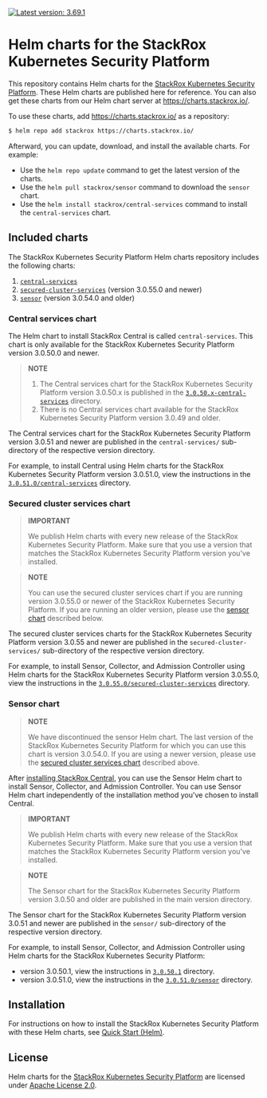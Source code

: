 [![Latest version: 3.69.1](https://img.shields.io/badge/Latest%20version-3.69.1-green.svg)][Latest version]

# Helm charts for the StackRox Kubernetes Security Platform

This repository contains Helm charts for the [StackRox Kubernetes Security
Platform](https://www.stackrox.com/platform/). These Helm charts are published here for reference.
You can also get these charts from our Helm chart server at https://charts.stackrox.io/.

To use these charts, add https://charts.stackrox.io/ as a repository:
```bash
$ helm repo add stackrox https://charts.stackrox.io/
```

Afterward, you can update, download, and install the available charts. For example:

- Use the `helm repo update` command to get the latest version of the charts.
- Use the `helm pull stackrox/sensor` command to download the `sensor` chart.
- Use the `helm install stackrox/central-services` command to install the `central-services` chart.

## Included charts

The StackRox Kubernetes Security Platform Helm charts repository includes the following charts:

1. [`central-services`](#central-services-chart)
1. [`secured-cluster-services`](#secured-cluster-services-chart) (version 3.0.55.0 and newer)
1. [`sensor`](#sensor-chart) (version 3.0.54.0 and older)

### Central services chart

The Helm chart to install StackRox Central is called `central-services`. This chart is only
available for the StackRox Kubernetes Security Platform version 3.0.50.0 and newer.

> **NOTE**
>
> 1. The Central services chart for the StackRox Kubernetes Security Platform version 3.0.50.x is
>    published in the [`3.0.50.x-central-services`](./3.0.50.0-central-services) directory.
> 1. There is no Central services chart available for the StackRox Kubernetes Security Platform
>    version 3.0.49 and older.

The Central services chart for the StackRox Kubernetes Security Platform version 3.0.51 and newer
are published in the `central-services/` sub-directory of the respective version directory.

For example, to install Central using Helm charts for the StackRox Kubernetes Security Platform
version 3.0.51.0, view the instructions in the
[`3.0.51.0/central-services`](./3.0.51.0/central-services/) directory.

### Secured cluster services chart

> **IMPORTANT**
>
> We publish Helm charts with every new release of the StackRox Kubernetes Security Platform. Make
> sure that you use a version that matches the StackRox Kubernetes Security Platform version you've
> installed.

> **NOTE**
>
> You can use the secured cluster services chart if you are running version 3.0.55.0 or newer
> of the StackRox Kubernetes Security Platform. If you are running an older version, please use
> the [sensor chart](#sensor-chart) described below.

The secured cluster services charts for the StackRox Kubernetes Security Platform version 3.0.55 and
newer are published in the `secured-cluster-services/` sub-directory of the respective version
directory.

For example, to install  Sensor, Collector, and Admission Controller using Helm charts for the
StackRox Kubernetes Security Platform version 3.0.55.0, view the instructions in the
[`3.0.55.0/secured-cluster-services`](./3.0.55.0/secured-cluster-services) directory.

### Sensor chart

> **NOTE**
>
> We have discontinued the sensor Helm chart. The last version of the StackRox Kubernetes Security
> Platform for which you can use this chart is version 3.0.54.0. If you are using a newer version,
> please use the [secured cluster services chart](#secured-cluster-services-chart) described above.

After [installing StackRox
Central](https://install.stackrox.com/docs/get-started/quick-start-helm/), you can use the Sensor
Helm chart to install Sensor, Collector, and Admission Controller. You can use Sensor Helm chart
independently of the installation method you've chosen to install Central.

> **IMPORTANT**
>
> We publish Helm charts with every new release of the StackRox Kubernetes Security Platform. Make
> sure that you use a version that matches the StackRox Kubernetes Security Platform version you've
> installed.

> **NOTE**
>
> The Sensor chart for the StackRox Kubernetes Security Platform version 3.0.50 and older are
> published in the main version directory.

The Sensor chart for the StackRox Kubernetes Security Platform version 3.0.51 and newer are
published in the `sensor/` sub-directory of the respective version directory.

For example, to install  Sensor, Collector, and Admission Controller using Helm charts for the
StackRox Kubernetes Security Platform:
- version 3.0.50.1, view the instructions in [`3.0.50.1`](./3.0.50.1) directory.
- version 3.0.51.0, view the instructions in the [`3.0.51.0/sensor`](./3.0.51.0/sensor) directory.

## Installation

For instructions on how to install the StackRox Kubernetes Security Platform with these Helm charts,
see [Quick Start (Helm)](https://install.stackrox.com/docs/get-started/quick-start-helm/).

## License

Helm charts for the [StackRox Kubernetes Security Platform](https://www.stackrox.com/platform/) are
licensed under [Apache License 2.0](./LICENSE).


[Latest version]: ./3.69.1/